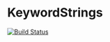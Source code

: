 # KeywordStrings

[![Build Status](https://github.com/adienes/KeywordStrings.jl/actions/workflows/CI.yml/badge.svg?branch=main)](https://github.com/adienes/KeywordStrings.jl/actions/workflows/CI.yml?query=branch%3Amain)
